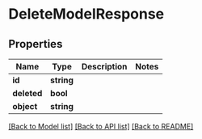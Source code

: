 # DeleteModelResponse

## Properties
Name | Type | Description | Notes
------------ | ------------- | ------------- | -------------
**id** | **string** |  | 
**deleted** | **bool** |  | 
**object** | **string** |  | 

[[Back to Model list]](../README.md#documentation-for-models) [[Back to API list]](../README.md#documentation-for-api-endpoints) [[Back to README]](../README.md)


